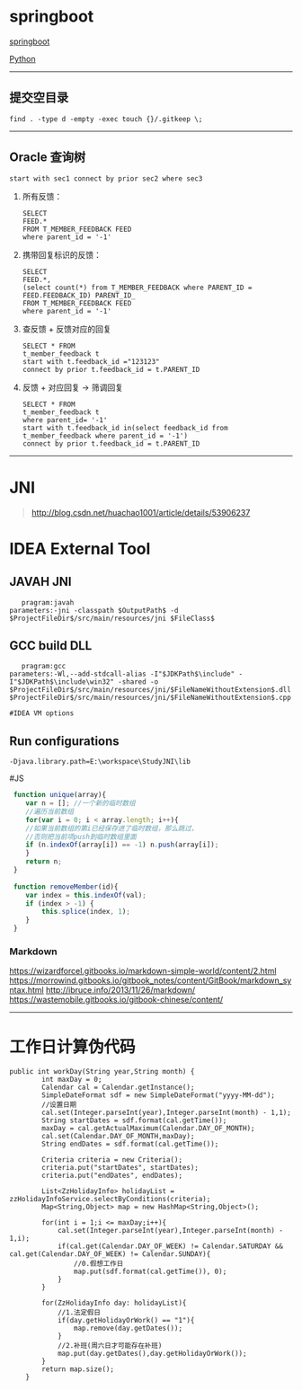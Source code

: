 # springboot
[springboot](http://blog.didispace.com/books/spring-boot-reference/IV.%20Spring%20Boot%20features/32.2%20AMQP.html)  

[Python](http://python3-cookbook.readthedocs.io/zh_CN/latest/)  

---
## 提交空目录  
    find . -type d -empty -exec touch {}/.gitkeep \;
---  
## Oracle 查询树
    start with sec1 connect by prior sec2 where sec3
1. 所有反馈：
    ```
    SELECT
    FEED.*
    FROM T_MEMBER_FEEDBACK FEED
    where parent_id = '-1'
    ```
2. 携带回复标识的反馈：
    ```
    SELECT 
    FEED.*,
    (select count(*) from T_MEMBER_FEEDBACK where PARENT_ID = FEED.FEEDBACK_ID) PARENT_ID_
    FROM T_MEMBER_FEEDBACK FEED
    where parent_id = '-1'
    ```
3. 查反馈 + 反馈对应的回复
    ```
    SELECT * FROM
    t_member_feedback t
    start with t.feedback_id ="123123"
    connect by prior t.feedback_id = t.PARENT_ID
    ```
    
4. 反馈 + 对应回复 -> 筛调回复
    ```
    SELECT * FROM
    t_member_feedback t
    where parent_id= '-1'
    start with t.feedback_id in(select feedback_id from t_member_feedback where parent_id = '-1')
    connect by prior t.feedback_id = t.PARENT_ID
    ```
---

# JNI
 >http://blog.csdn.net/huachao1001/article/details/53906237  
 
# IDEA External Tool
## JAVAH JNI
```
   pragram:javah
parameters:-jni -classpath $OutputPath$ -d $ProjectFileDir$/src/main/resources/jni $FileClass$
```

## GCC build DLL
```
   pragram:gcc
parameters:-Wl,--add-stdcall-alias -I"$JDKPath$\include" -I"$JDKPath$\include\win32" -shared -o $ProjectFileDir$/src/main/resources/jni/$FileNameWithoutExtension$.dll $ProjectFileDir$/src/main/resources/jni/$FileNameWithoutExtension$.cpp

#IDEA VM options
```
## Run configurations
```
-Djava.library.path=E:\workspace\StudyJNI\lib
```

#JS
```javascript
 function unique(array){
 	var n = []; //一个新的临时数组 
 	//遍历当前数组 
 	for(var i = 0; i < array.length; i++){ 
 	//如果当前数组的第i已经保存进了临时数组，那么跳过， 
 	//否则把当前项push到临时数组里面 
 	if (n.indexOf(array[i]) == -1) n.push(array[i]); 
 	} 
 	return n; 
 }
 
 function removeMember(id){
 	var index = this.indexOf(val);
 	if (index > -1) {
 		this.splice(index, 1);
 	}
 }
```

### Markdown

https://wizardforcel.gitbooks.io/markdown-simple-world/content/2.html
https://morrowind.gitbooks.io/gitbook_notes/content/GitBook/markdown_syntax.html
http://ibruce.info/2013/11/26/markdown/
https://wastemobile.gitbooks.io/gitbook-chinese/content/

---

# 工作日计算伪代码

```
public int workDay(String year,String month) {
    	int maxDay = 0;
    	Calendar cal = Calendar.getInstance();
    	SimpleDateFormat sdf = new SimpleDateFormat("yyyy-MM-dd");
    	//设置日期
    	cal.set(Integer.parseInt(year),Integer.parseInt(month) - 1,1);
    	String startDates = sdf.format(cal.getTime());
    	maxDay = cal.getActualMaximum(Calendar.DAY_OF_MONTH);
    	cal.set(Calendar.DAY_OF_MONTH,maxDay);
    	String endDates = sdf.format(cal.getTime());    	
    	
    	Criteria criteria = new Criteria();
    	criteria.put("startDates", startDates);
    	criteria.put("endDates", endDates);
    	
    	List<ZzHolidayInfo> holidayList = zzHolidayInfoService.selectByConditions(criteria);
    	Map<String,Object> map = new HashMap<String,Object>();
    	
    	for(int i = 1;i <= maxDay;i++){
    		cal.set(Integer.parseInt(year),Integer.parseInt(month) - 1,i);
    		if(cal.get(Calendar.DAY_OF_WEEK) != Calendar.SATURDAY && cal.get(Calendar.DAY_OF_WEEK) != Calendar.SUNDAY){
    			//0.假想工作日
    			map.put(sdf.format(cal.getTime()), 0);
    		}
    	}
    	
    	for(ZzHolidayInfo day: holidayList){
    		//1.法定假日
    		if(day.getHolidayOrWork() == "1"){
    			map.remove(day.getDates());
    		}
    		//2.补班(周六日才可能存在补班)
    		map.put(day.getDates(),day.getHolidayOrWork());
    	}
        return map.size();
    }
```
